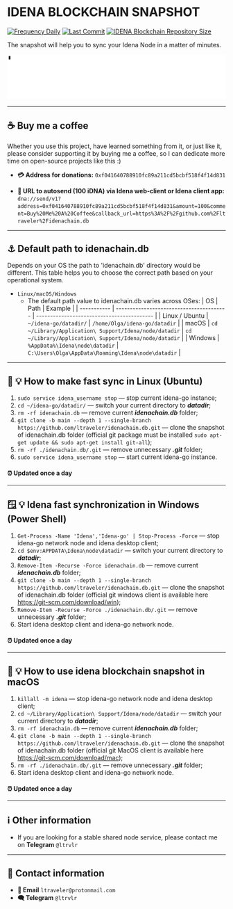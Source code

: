IDENA BLOCKCHAIN SNAPSHOT
============
[![Frequency Daily](https://img.shields.io/badge/frequency-daily-green)](https://github.com/ltraveler/idenachain.db/commits/main) [![Last Commit](https://img.shields.io/github/last-commit/ltraveler/idenachain.db/main)](https://github.com/ltraveler/idenachain.db/commits/main) [![IDENA Blockchain Repository Size](https://img.shields.io/github/repo-size/ltraveler/idenachain.db)](https://github.com/ltraveler/idenachain.db/)

The snapshot will help you to sync your Idena Node in a matter of minutes.

![IDENA Blockchain Fast Synchronization](https://github.com/ltraveler/ltraveler/raw/main/images/idenachain.db_deployment.gif)

---
## ☕ Buy me a coffee

Whether you use this project, have learned something from it, or just like it, please consider supporting it by buying me a coffee, so I can dedicate more time on open-source projects like this :)

- **💳 Address for donations:**
`0xf041640788910fc89a211cd5bcbf518f4f14d831`

- **🔗 URL to autosend (100 iDNA) via Idena web-client or Idena client app:**
`dna://send/v1?address=0xf041640788910fc89a211cd5bcbf518f4f14d831&amount=100&comment=Buy%20Me%20A%20Coffee&callback_url=https%3A%2F%2Fgithub.com%2Fltraveler%2Fidenachain.db`

---

## ⚓ Default path to idenachain.db

Depends on your OS the path to 'idenachain.db' directory would be different.
This table helps you to choose the correct path based on your operational system.

- `Linux/macOS/Windows`
  - The default path value to idenachain.db varies across OSes:
    | OS          | Path                                     | Example                                    |
    | ----------- | ---------------------------------------- | ------------------------------------------ |
    | Linux / Ubuntu | `~/idena-go/datadir/` | `/home/Olga/idena-go/datadir`                 |
    | macOS       | `cd ~/Library/Application\ Support/Idena/node/datadir`      | `cd ~/Library/Application\ Support/Idena/node/datadir` |
    | Windows     | `%AppData%\Idena\node\datadir`           | `C:\Users\Olga\AppData\Roaming\Idena\node\datadir`           |

---

## 🐧 💡 How to make fast sync in Linux (Ubuntu)
1. `sudo service idena_username stop` — stop current idena-go instance;
2. `cd ~/idena-go/datadir/` — switch your current directory to _**datadir**_;
3. `rm -rf idenachain.db` — remove current **_idenachain.db_** folder;
4. `git clone -b main --depth 1 --single-branch https://github.com/ltraveler/idenachain.db.git` — clone the snapshot of idenachain.db folder (official git package must be installed `sudo apt-get update && sudo apt-get install git-all`);
5. `rm -rf ./idenachain.db/.git` — remove unnecessary **_.git_** folder;
6. `sudo service idena_username stop` — start current idena-go instance.

#### ⏰ Updated once a day

---

## 🪟 💡 Idena fast synchronization in Windows (Power Shell)
1. `Get-Process -Name 'Idena','Idena-go' | Stop-Process -Force` — stop idena-go network node and idena desktop client;
2. `cd $env:APPDATA\Idena\node\datadir` — switch your current directory to _**datadir**_;
3. `Remove-Item -Recurse -Force idenachain.db` — remove current **_idenachain.db_** folder;
4. `git clone -b main --depth 1 --single-branch https://github.com/ltraveler/idenachain.db.git` — clone the snapshot of idenachain.db folder (official git windows client is available here https://git-scm.com/download/win);
5. `Remove-Item -Recurse -Force ./idenachain.db/.git` — remove unnecessary **_.git_** folder;
6. Start idena desktop client and idena-go network node.

#### ⏰ Updated once a day

---

## 🍏 💡 How to use idena blockchain snapshot in macOS
1. `killall -m idena` — stop idena-go network node and idena desktop client;
2. `cd ~/Library/Application\ Support/Idena/node/datadir` — switch your current directory to _**datadir**_;
3. `rm -rf idenachain.db` — remove current **_idenachain.db_** folder;
4. `git clone -b main --depth 1 --single-branch https://github.com/ltraveler/idenachain.db.git` — clone the snapshot of idenachain.db folder (official git MacOS client is available here https://git-scm.com/download/mac);
5. `rm -rf ./idenachain.db/.git` — remove unnecessary **_.git_** folder;
6. Start idena desktop client and idena-go network node.

#### ⏰ Updated once a day

---

## ℹ️ Other information
* If you are looking for a stable shared node service, please contact me on **Telegram**  `@ltrvlr`

---

## 💬 Contact information
* **📧 Email** `ltraveler@protonmail.com`
* **🗨️ Telegram** `@ltrvlr`

